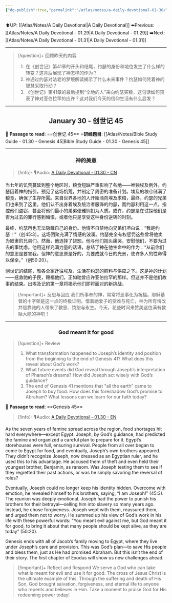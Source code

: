 ```yaml
---
{"dg-publish":true,"permalink":"/atlas/notes/a-daily-devotional-01-30/"}
---
```


 ⬆️UP: [[Atlas/Notes/A Daily Devotional\|A Daily Devotional]]
⬅️Previous: [[Atlas/Notes/A Daily Devotional - 01.29\|A Daily Devotional - 01.29]]
➡️Next: [[Atlas/Notes/A Daily Devotional - 01.31\|A Daily Devotional - 01.31]]

---

> [!question]+ 回顾昨天的内容
> 1. 在《创世记》第41章的开头和结尾，约瑟的身份和地位发生了什么样的转变？这背后展现了神怎样的作为？  
> 2. 神通过约瑟对法老的梦境解读揭示了什么未来事件？约瑟如何凭着神的智慧采取行动？  
> 3. 《创世记》第41章的最后提到“全地的人”来向约瑟买粮，这句话如何预表了神对亚伯拉罕的应许？这对我们今天的信仰生活有什么启发？  



---
## <center>January 30 - 创世记 45</center>

📖 **Passage to read**: ==创世记 45==
⭐**研经题目**: [[Atlas/Notes/Bible Study Guide - 01.30 - Genesis 45\|Bible Study Guide - 01.30 - Genesis 45]]

---
### <center>神的美意</center>

> [!info]- 🎙️Audio: [A Daily Devotional - 01.30 - CN]()

当七年的饥荒蔓延到整个地区时，粮食短缺严重影响了各地——唯独埃及例外。约瑟因着神的指引，预见了这场饥荒，并制定了周密的准备计划。埃及的粮仓储满了粮食，确保了生存所需。来自世界各地的人开始涌向埃及求粮，最终，约瑟的兄弟们也来到了这里。他们认不出身着埃及统治者服饰的约瑟，而约瑟利用这一点，指控他们盗窃，甚至将他们最小的弟弟便雅悯扣为人质。或许，约瑟是在试探他们是否为过去的罪行感到悔恨，或者他只是享受这种身份逆转的时刻。  

最终，约瑟再也无法隐藏自己的身份。他情不自禁地向兄弟们坦白说：“我是约瑟！”（创45:3）。这场团聚充满了情感的波澜。约瑟完全有权惩罚这些曾将他卖为奴隶的兄弟们。然而，他选择了饶恕。他与他们抱头痛哭，安慰他们，不要为过去的事忧虑。他用这样充满力量的话语，总结了神在他生命中的作为：“从前你们的意思是要害我，但神的意思原是好的，为要成就今日的光景，使许多人的性命得以保全。”（创50:20）。  

创世记的结尾，雅各全家迁往埃及，生活在约瑟的照料与供应之下。这是神的计划——拯救祂的子民，赐福他们，正如祂曾应许亚伯拉罕的那样。但这并不是他们故事的结束。出埃及记的第一章将揭示他们即将面对的新挑战。  

> [!important]+ 反思与回应
我们所事奉的神，常常将恶事化为祝福。耶稣基督的十字架是这一点的终极证明。借着祂爱子的受难与死亡，神为所有悔改并信靠祂的人带来了救恩、饶恕与永生。今天，花些时间来赞美这位满有救赎大能的神吧！




---
### <center>God meant it for good</center>

> [!question]+ Review
> 1. What transformation happened to Joseph’s identity and position from the beginning to the end of Genesis 41? What does this reveal about God’s work?  
> 2. What future events did God reveal through Joseph’s interpretation of Pharaoh’s dreams? How did Joseph act wisely with God’s guidance?  
> 3. The end of Genesis 41 mentions that "all the earth" came to Joseph to buy food. How does this foreshadow God’s promise to Abraham? What lessons can we learn for our faith today?

📖 **Passage to read**: ==Genesis 45==

> [!info]- 🎙️Audio: [A Daily Devotional - 01.30 - EN]()

As the seven years of famine spread across the region, food shortages hit hard everywhere—except Egypt. Joseph, by God’s guidance, had predicted the famine and organized a careful plan to prepare for it. Egypt’s storehouses were full, ensuring survival. People from all over began to come to Egypt for food, and eventually, Joseph’s own brothers appeared. They didn’t recognize Joseph, now dressed as an Egyptian ruler, and he used this to his advantage. He accused them of theft and even held their youngest brother, Benjamin, as ransom. Was Joseph testing them to see if they regretted their past actions, or was he simply savoring the reversal of roles?  

Eventually, Joseph could no longer keep his identity hidden. Overcome with emotion, he revealed himself to his brothers, saying, “I am Joseph!” (45:3). The reunion was deeply emotional. Joseph had the power to punish his brothers for their betrayal—selling him into slavery so many years ago. Instead, he chose forgiveness. Joseph wept with them, reassured them, and urged them not to worry. He summed up his view of God’s work in his life with these powerful words: “You meant evil against me, but God meant it for good, to bring it about that many people should be kept alive, as they are today” (50:20).  

Genesis ends with all of Jacob’s family moving to Egypt, where they live under Joseph’s care and provision. This was God’s plan—to save His people and bless them, just as He had promised Abraham. But this isn’t the end of their story. The first chapter of Exodus will show us new challenges ahead.  

> [!important]+ Reflect and Respond
We serve a God who can take what is meant for evil and use it for good. The cross of Jesus Christ is the ultimate example of this. Through the suffering and death of His Son, God brought salvation, forgiveness, and eternal life to anyone who repents and believes in Him. Take a moment to praise God for His redeeming power today!












